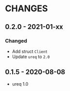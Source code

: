 # CHANGES

## 0.2.0 - 2021-01-xx
### Changed
* Add struct `Client`
* Update `ureq` to `2.0`

## 0.1.5 - 2020-08-08
* ureq 1.0